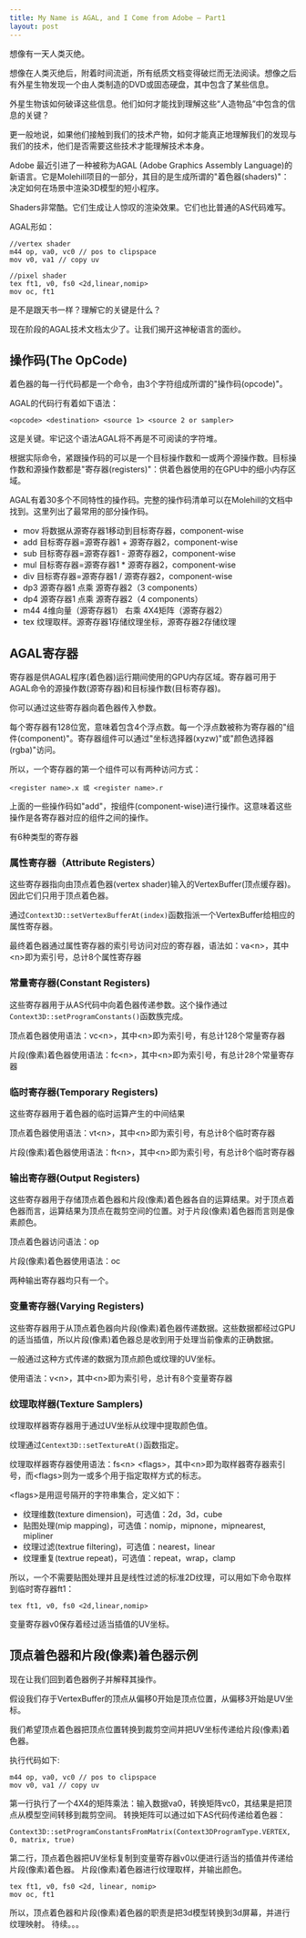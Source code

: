 ```yaml
---
title: My Name is AGAL, and I Come from Adobe – Part1
layout: post
---
```


想像有一天人类灭绝。

想像在人类灭绝后，附着时间流逝，所有纸质文档变得破烂而无法阅读。想像之后有外星生物发现一个由人类制造的DVD或固态硬盘，其中包含了某些信息。

外星生物该如何破译这些信息。他们如何才能找到理解这些“人造物品”中包含的信息的关键？

更一般地说，如果他们接触到我们的技术产物，如何才能真正地理解我们的发现与我们的技术，他们是否需要这些技术才能理解技术本身。

Adobe 最近引进了一种被称为AGAL (Adobe Graphics Assembly Language)的新语言。它是Molehill项目的一部分，其目的是生成所谓的"着色器(shaders)"：决定如何在场景中渲染3D模型的短小程序。

Shaders非常酷。它们生成让人惊叹的渲染效果。它们也比普通的AS代码难写。

AGAL形如：

```
//vertex shader
m44 op, va0, vc0 // pos to clipspace
mov v0, va1 // copy uv

//pixel shader
tex ft1, v0, fs0 <2d,linear,nomip>
mov oc, ft1
```

是不是跟天书一样？理解它的关键是什么？

现在阶段的AGAL技术文档太少了。让我们揭开这神秘语言的面纱。

## **操作码(The OpCode)**

着色器的每一行代码都是一个命令，由3个字符组成所谓的"操作码(opcode)"。

AGAL的代码行有着如下语法：

```
<opcode> <destination> <source 1> <source 2 or sampler>
```

这是关键。牢记这个语法AGAL将不再是不可阅读的字符堆。

根据实际命令，紧跟操作码的可以是一个目标操作数和一或两个源操作数。目标操作数和源操作数都是"寄存器(registers)"：供着色器使用的在GPU中的细小内存区域。

AGAL有着30多个不同特性的操作码。完整的操作码清单可以在Molehill的文档中找到。这里列出了最常用的部分操作码。

* mov  将数据从源寄存器1移动到目标寄存器，component-wise
* add  目标寄存器=源寄存器1 + 源寄存器2，component-wise
* sub  目标寄存器=源寄存器1 - 源寄存器2，component-wise
* mul  目标寄存器=源寄存器1 * 源寄存器2，component-wise
* div  目标寄存器=源寄存器1 / 源寄存器2，component-wise
* dp3  源寄存器1 点乘 源寄存器2（3 components）
* dp4  源寄存器1 点乘 源寄存器2（4 components）
* m44  4维向量（源寄存器1） 右乘 4X4矩阵（源寄存器2）
* tex  纹理取样。源寄存器1存储纹理坐标，源寄存器2存储纹理

## **AGAL寄存器**

寄存器是供AGAL程序(着色器)运行期间使用的GPU内存区域。寄存器可用于AGAL命令的源操作数(源寄存器)和目标操作数(目标寄存器)。

你可以通过这些寄存器向着色器传入参数。

每个寄存器有128位宽，意味着包含4个浮点数。每一个浮点数被称为寄存器的"组件(component)"。寄存器组件可以通过"坐标选择器(xyzw)"或"颜色选择器(rgba)"访问。

所以，一个寄存器的第一个组件可以有两种访问方式：

```
<register name>.x 或 <register name>.r
```

上面的一些操作码如"add"，按组件(component-wise)进行操作。这意味着这些操作是各寄存器对应的组件之间的操作。

有6种类型的寄存器

### **属性寄存器（Attribute Registers）**

这些寄存器指向由顶点着色器(vertex shader)输入的VertexBuffer(顶点缓存器)。因此它们只用于顶点着色器。

通过`Context3D::setVertexBufferAt(index)`函数指派一个VertexBuffer给相应的属性寄存器。

最终着色器通过属性寄存器的索引号访问对应的寄存器，语法如：va\<n>，其中\<n>即为索引号，总计8个属性寄存器

### **常量寄存器(Constant Registers)**

这些寄存器用于从AS代码中向着色器传递参数。这个操作通过`Context3D::setProgramConstants()`函数族完成。

顶点着色器使用语法：vc\<n>，其中\<n>即为索引号，有总计128个常量寄存器

片段(像素)着色器使用语法：fc\<n>，其中\<n>即为索引号，有总计28个常量寄存器

### **临时寄存器(Temporary Registers)**

这些寄存器用于着色器的临时运算产生的中间结果

顶点着色器使用语法：vt\<n>，其中\<n>即为索引号，有总计8个临时寄存器

片段(像素)着色器使用语法：ft\<n>，其中\<n>即为索引号，有总计8个临时寄存器

### **输出寄存器(Output Registers)**

这些寄存器用于存储顶点着色器和片段(像素)着色器各自的运算结果。对于顶点着色器而言，运算结果为顶点在裁剪空间的位置。对于片段(像素)着色器而言则是像素颜色。

顶点着色器访问语法：op

片段(像素)着色器使用语法：oc

两种输出寄存器均只有一个。

### **变量寄存器(Varying Registers)**

这些寄存器用于从顶点着色器向片段(像素)着色器传递数据。这些数据都经过GPU的适当插值，所以片段(像素)着色器总是收到用于处理当前像素的正确数据。

一般通过这种方式传递的数据为顶点颜色或纹理的UV坐标。

使用语法：v\<n>，其中\<n>即为索引号，总计有8个变量寄存器

### **纹理取样器(Texture Samplers)**

纹理取样器寄存器用于通过UV坐标从纹理中提取颜色值。

纹理通过`Centext3D::setTextureAt()`函数指定。

纹理取样器寄存器使用语法：fs\<n> \<flags>，其中\<n>即为取样器寄存器索引号，而\<flags>则为一或多个用于指定取样方式的标志。

\<flags>是用逗号隔开的字符串集合，定义如下：

* 纹理维数(texture dimension)，可选值：2d，3d，cube
* 贴图处理(mip mapping)，可选值：nomip，mipnone，mipnearest, mipliner
* 纹理过滤(textrue filtering)，可选值：nearest，linear
* 纹理重复(textrue repeat)，可选值：repeat，wrap，clamp

所以，一个不需要贴图处理并且是线性过滤的标准2D纹理，可以用如下命令取样到临时寄存器ft1：

```
tex ft1, v0, fs0 <2d,linear,nomip>
```

变量寄存器v0保存着经过适当插值的UV坐标。

## **顶点着色器和片段(像素)着色器示例**

现在让我们回到着色器例子并解释其操作。

假设我们存于VertexBuffer的顶点从偏移0开始是顶点位置，从偏移3开始是UV坐标。

我们希望顶点着色器把顶点位置转换到裁剪空间并把UV坐标传递给片段(像素)着色器。

执行代码如下:

```
m44 op, va0, vc0 // pos to clipspace
mov v0, va1 // copy uv
```

第一行执行了一个4X4的矩阵乘法：输入数据va0，转换矩阵vc0，其结果是把顶点从模型空间转移到裁剪空间。
转换矩阵可以通过如下AS代码传递给着色器：

```
Context3D::setProgramConstantsFromMatrix(Context3DProgramType.VERTEX, 0, matrix, true)
```

第二行，顶点着色器把UV坐标复制到变量寄存器v0以便进行适当的插值并传递给片段(像素)着色器。
片段(像素)着色器进行纹理取样，并输出颜色。

```
tex ft1, v0, fs0 <2d, linear, nomip>
mov oc, ft1
```

所以，顶点着色器和片段(像素)着色器的职责是把3d模型转换到3d屏幕，并进行纹理映射。
待续。。。